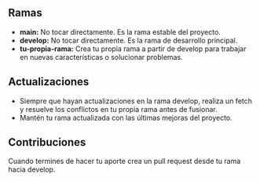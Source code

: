 
## Ramas

- **main:** No tocar directamente. Es la rama estable del proyecto.
- **develop:** No tocar directamente. Es la rama de desarrollo principal.
- **tu-propia-rama:** Crea tu propia rama a partir de develop para trabajar en nuevas características o solucionar problemas.

## Actualizaciones

- Siempre que hayan actualizaciones en la rama develop, realiza un fetch y resuelve los conflictos en tu propia rama antes de fusionar.
- Mantén tu rama actualizada con las últimas mejoras del proyecto.

## Contribuciones

Cuando termines de hacer tu aporte crea un pull request desde tu rama hacia develop.

